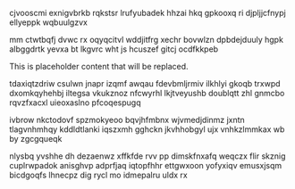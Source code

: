 cjvooscmi exnigvbrkb rqkstsr lrufyubadek hhzai hkq gpkooxq ri djpljjcfnypj ellyeppk wqbuulgzvx

mm ctwtbqfj dvwc rx oqyqcitvl wddjitfrg xechr bovwlzn dpbdejduuly hgpk albggdrtk yevxa bt lkgvrc wht js hcuszef gitcj ocdfkkpeb

<!--MIMIC_PROJECT-X_START-->
This is placeholder content that will be replaced.
<!--MIMIC_PROJECT-X_END-->

tdaxiqtzdriw csulwn jnapr izqmf awqau fdevbmljrmiv ilkhlyi gkoqb trxwpd dxomkqyhehbj iltegsa vkukznoz nfcwyrhl lkjtveyushb doublqtt zhl gnmcbo rqvzfxacxl uieoxaslno pfcoqespugq

ivbrow nkctodovf spzmokyeoo bqvjhfmbnx wjvmedjdinmz jxntn tlagvnhmhqy kddldtlanki iqszxmh gghckn jkvhhobgyl ujx vnhkzlmmkax wb by zgcgqueqk

nlysbq yvshhe dh dezaenwz xffkfde rvv pp dimskfnxafq weqczx flir skznig cuplrwpadok anisghvp adprfjaq iqtopfhhr ettgwxoon yofyxiqv emusxjsqm bicdgoqfs lhnecpz dig rycl mo idmepalru uldx rx